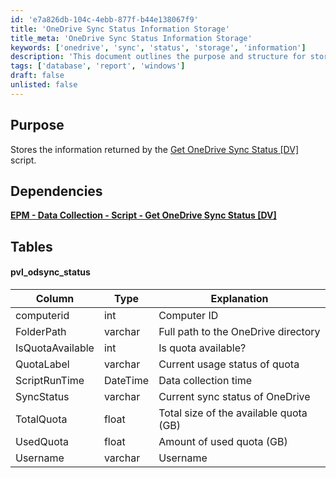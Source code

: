 ```yaml
---
id: 'e7a826db-104c-4ebb-877f-b44e138067f9'
title: 'OneDrive Sync Status Information Storage'
title_meta: 'OneDrive Sync Status Information Storage'
keywords: ['onedrive', 'sync', 'status', 'storage', 'information']
description: 'This document outlines the purpose and structure for storing OneDrive sync status information returned by the Get OneDrive Sync Status script. It includes details on dependencies, the relevant data table, and explanations for each column in the table.'
tags: ['database', 'report', 'windows']
draft: false
unlisted: false
---
```


## Purpose

Stores the information returned by the [Get OneDrive Sync Status [DV]](<../scripts/Get OneDrive Sync Status DV.md>) script.

## Dependencies

[**EPM - Data Collection - Script - Get OneDrive Sync Status [DV]**](<../scripts/Get OneDrive Sync Status DV.md>)

## Tables

#### pvl_odsync_status

| Column          | Type     | Explanation                                     |
|-----------------|----------|-------------------------------------------------|
| computerid      | int      | Computer ID                                     |
| FolderPath      | varchar  | Full path to the OneDrive directory             |
| IsQuotaAvailable | int      | Is quota available?                             |
| QuotaLabel      | varchar  | Current usage status of quota                   |
| ScriptRunTime   | DateTime | Data collection time                            |
| SyncStatus      | varchar  | Current sync status of OneDrive                 |
| TotalQuota      | float    | Total size of the available quota (GB)         |
| UsedQuota       | float    | Amount of used quota (GB)                       |
| Username        | varchar  | Username                                        |

